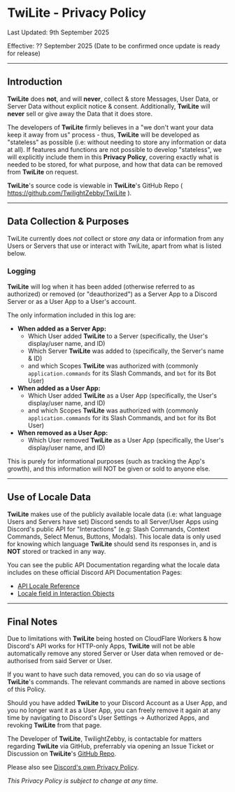 # TwiLite - Privacy Policy
Last Updated: 9th September 2025

Effective: ?? September 2025 (Date to be confirmed once update is ready for release)

---

## Introduction
**TwiLite** does __not__, and will __never__, collect & store Messages, User Data, or Server Data without explicit notice & consent.
Additionally, **TwiLite** will __never__ sell or give away the Data that it does store.

The developers of **TwiLite** firmly believes in a "we don't want your data keep it away from us" process - thus, **TwiLite** will be developed as "stateless" as possible (i.e: without needing to store any information or data at all). If features and functions are not possible to develop "stateless", we will explicitly include them in this **Privacy Policy**, covering exactly what is needed to be stored, for what purpose, and how that data can be removed from **TwiLite** on request.

**TwiLite**'s source code is viewable in **TwiLite**'s GitHub Repo ( https://github.com/TwilightZebby/TwiLite ).

---

## Data Collection & Purposes
TwiLite currently does *not* collect or store *any* data or information from any Users or Servers that use or interact with TwiLite, apart from what is listed below.

### Logging
**TwiLite** will log when it has been added (otherwise referred to as authorized) or removed (or "deauthorized") as a Server App to a Discord Server or as a User App to a User's account.

The only information included in this log are:
- **When added as a Server App:**
  - Which User added **TwiLite** to a Server (specifically, the User's display/user name, and ID)
  - Which Server **TwiLite** was added to (specifically, the Server's name & ID)
  - and which Scopes **TwiLite** was authorized with (commonly `application.commands` for its Slash Commands, and `bot` for its Bot User)
- **When added as a User App:**
  - Which User added **TwiLite** as a User App (specifically, the User's display/user name, and ID)
  - and which Scopes **TwiLite** was authorized with (commonly `application.commands` for its Slash Commands, and `bot` for its Bot User)
- **When removed as a User App:**
  - Which User removed **TwiLite** as a User App (specifically, the User's display/user name, and ID)

This is purely for informational purposes (such as tracking the App's growth), and this information will NOT be given or sold to anyone else.

---

## Use of Locale Data
**TwiLite** makes use of the publicly available locale data (i.e: what language Users and Servers have set) Discord sends to all Server/User Apps using Discord's public API for "Interactions" (e.g: Slash Commands, Context Commands, Select Menus, Buttons, Modals). This locale data is only used for knowing which language **TwiLite** should send its responses in, and is __NOT__ stored or tracked in any way.

You can see the public API Documentation regarding what the locale data includes on these official Discord API Documentation Pages:
- [API Locale Reference](https://discord.com/developers/docs/reference#locales)
- [Locale field in Interaction Objects](https://discord.com/developers/docs/interactions/receiving-and-responding#interaction-object)

---

## Final Notes
Due to limitations with **TwiLite** being hosted on CloudFlare Workers & how Discord's API works for HTTP-only Apps, **TwiLite** will not be able automatically remove any stored Server or User data when removed or de-authorised from said Server or User.

If you want to have such data removed, you can do so via usage of **TwiLite**'s commands. The relevant commands are named in above sections of this Policy.

Should you have added **TwiLite** to your Discord Account as a User App, and you no longer want it as a User App, you can freely remove it again at any time by navigating to Discord's User Settings -> Authorized Apps, and revoking **TwiLite** from that page.

The Developer of **TwiLite**, TwilightZebby, is contactable for matters regarding **TwiLite** via GitHub, preferrably via opening an Issue Ticket or Discussion on **TwiLite**'s [GitHub Repo](https://github.com/TwilightZebby/TwiLite).

Please also see [Discord's own Privacy Policy](https://discord.com/privacy).

*This Privacy Policy is subject to change at any time.*
